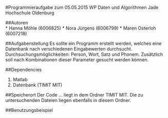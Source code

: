 #Programmieraufgabe zum 05.05.2015
WP Daten und Algorithmen
Jade Hochschule Oldenburg

##Autoren  
          * Hanna Möhle (6006825)
          * Nora Jürgens (6006799)
          * Maren Osterloh (6007218)

##Aufgabenstellung
Es sollte ein Programm erstellt werden, welches eine Datenbank nach verschiedenen Eingabewerten durchsucht.
Durchsuchungsmöglichkeiten: Person, Wort, Satz und Phonem.
Zusätzlich soll nach Kombinationen dieser Parameter gesucht werden können.
    
##Dependencies
1. Matlab
2. Datenbank (TIMIT MIT)

##Speicherort
Der Code ... liegt in dem Ordner TIMIT MIT.
Die zu untersuchenden Dateien liegen ebenfalls in diesem Ordner.

##Benutzungsbeispiel



